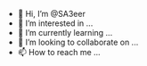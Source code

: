 - 👋 Hi, I’m @SA3eer
- 👀 I’m interested in ...
- 🌱 I’m currently learning ...
- 💞️ I’m looking to collaborate on ...
- 📫 How to reach me ...

<!---
SA3eer/SA3eer is a ✨ special ✨ repository because its `README.md` (this file) appears on your GitHub profile.
You can click the Preview link to take a look at your changes.
--->
